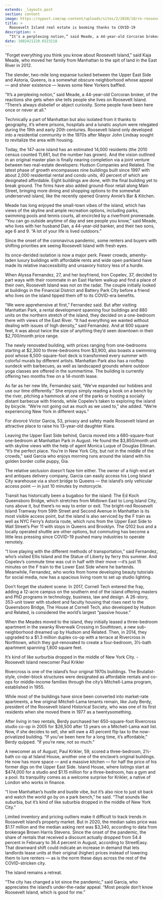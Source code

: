 ```yaml
--- 
extends: _layouts.post 
section: content 
image: https://nypost.com/wp-content/uploads/sites/2/2020/10/re-roosevelt-island-tram-feature.jpg?quality=90&strip=all&w=1200 
title: > 
  Roosevelt Island real estate is booming thanks to COVID-19 
description: > 
  “It’s a perplexing notion,” said Meade, a 44-year-old Corcoran broker, of the reactions she gets when she tells people she lives on Roosevelt Island.Roosevelt Island only developed into a residential community in the 1970s after Mayor John Lindsay sought to revitalize the area with housing.“A lot of your life is lived outdoors.”Since the onset of the coronavirus pandemic, some renters and buyers with shifting priorities are seeing Roosevelt Island with fresh eyes.“We’re experiencing New York in different ways.”For divorcé Victor Garcia, 53, privacy and safety made Roosevelt Island an attractive place to raise his 13-year-old daughter Kiara.“Most people don’t know Roosevelt Island, which is good for me.” 
date: 1602421220.6523218 
--- 
```

“Forget everything you think you know about Roosevelt Island,” said Kaja Meade, who moved her family from Manhattan to the spit of land in the East River in 2012.

The slender, two-mile long expanse tucked between the Upper East Side and Astoria, Queens, is a somewhat obscure neighborhood whose appeal — and sheer existence — leaves some New Yorkers baffled.

“It’s a perplexing notion,” said Meade, a 44-year-old Corcoran broker, of the reactions she gets when she tells people she lives on Roosevelt Island. “There’s always disbelief or abject curiosity. Some people have been here once or never at all.”

Technically a part of Manhattan but also isolated from it thanks to geography, it’s where prisons, hospitals and a lunatic asylum were relegated during the 19th and early 20th centuries. Roosevelt Island only developed into a residential community in the 1970s after Mayor John Lindsay sought to revitalize the area with housing.

Today, the 147-acre island has an estimated 14,000 residents (the 2010 census counted 11,661, but the number has grown). And the vision outlined in an original master plan is finally nearing completion via a joint venture between two real-estate developers: Hudson Companies and Related. The latest phase of growth encompasses nine buildings built since 1997 with about 2,000 residential rental and condo units, 40 percent of which are designated affordable. Eight buildings are done, with the final building yet to break ground. The firms have also added ground-floor retail along Main Street, bringing more dining and shopping options to the somewhat underserved island, like the recently opened Granny Annie’s Bar & Kitchen.

Meade has long enjoyed the small-town vibes of the island, which has views of the skyline and ample recreation options, including parks, swimming pools and tennis courts, all encircled by a riverfront promenade. “You can go outside anytime of day and see people you know,” said Meade, who lives with her husband Dan, a 44-year-old banker, and their two sons, age 6 and 9. “A lot of your life is lived outdoors.”

Since the onset of the coronavirus pandemic, some renters and buyers with shifting priorities are seeing Roosevelt Island with fresh eyes.

Its once-derided isolation is now a major perk. Fewer crowds, amenity-laden luxury buildings with affordable rents and wide open parkland have made its relative inaccessibility and unsavory history less of a hurdle.

When Alyssa Fernandez, 27, and her boyfriend, Iron Copelev, 37, decided to part ways with their roommate in an East Harlem walkup and find a place of their own, Roosevelt Island was not on the radar. The couple initially looked at buildings in the Financial District and Battery Park City before a friend who lives on the island tipped them off to its COVID-era benefits.

“We were apprehensive at first,” Fernandez said. But after visiting Manhattan Park, a rental development spanning four buildings and 880 units on the northern stretch of the island, they decided on a one-bedroom there with views of the East River. “It had everything we wanted without dealing with issues of high density,” said Fernandez. And at 600 square feet, it was about twice the size of anything they’d seen downtown in their $2,700/month price range.

The newly renovated building, with prices ranging from one-bedrooms starting at $2,300 to three-bedrooms from $3,900, also boasts a swimming pool whose 8,500-square-foot deck is transformed every summer with colorful murals by different artists. Manhattan Park also has a rooftop sundeck with barbecues, as well as landscaped grounds where outdoor yoga classes are offered in the summertime. The building is currently offering two months free on a 14-month lease.

As far as her new life, Fernandez said, “We’ve expanded our hobbies and use our time differently.” She enjoys simply reading a book on a bench by the river, pitching a hammock at one of the parks or hosting a socially distant barbecue with friends, while Copelev’s taken to exploring the island by bicycle. “We’re not going out as much as we used to,” she added. “We’re experiencing New York in different ways.”

For divorcé Victor Garcia, 53, privacy and safety made Roosevelt Island an attractive place to raise his 13-year-old daughter Kiara.

Leaving the Upper East Side behind, Garcia moved into a 680-square-foot one-bedroom at Manhattan Park in August. He found the $3,850/month unit with skyline views with the help of agent Monica Luque of Douglas Elliman. “It’s the perfect place. You’re in New York City, but not in the middle of the crowds,” said Garcia who enjoys morning runs around the island with his golden border collie puppy, Gia.

The relative seclusion doesn’t faze him either. The owner of a high-end art and antiques delivery company, Garcia can easily access his Long Island City warehouse via a short bridge to Queens — the island’s only vehicular access point — in just 10 minutes by motorcycle.

Transit has historically been a bugaboo for the island: The Ed Koch Queensboro Bridge, which stretches from Midtown East to Long Island City, runs above it, but there’s no way to enter or exit. The bright-red Roosevelt Island Tramway from 59th Street and Second Avenue in Manhattan is its most visible access point, but the island is also serviced by the F train as well as NYC Ferry’s Astoria route, which runs from the Upper East Side to Wall Street’s Pier 11 with stops in Queens and Brooklyn. The Q102 bus and a locally operated shuttle are other options, but commuting has become a little less pressing since COVID-19 pushed many industries to operate remotely.

“I love playing with the different methods of transportation,” said Fernandez, who’s visited Ellis Island and the Statue of Liberty by ferry this summer. And Copelev’s commute time was cut in half with their move —it’s just 15 minutes on the F train to the Lower East Side where he bartends. Meanwhile, Fernandez, who works from home developing beauty tutorials for social media, now has a spacious living room to set up studio lighting.

Don’t forget the student scene: In 2017, Cornell Tech entered the fray, adding a 12-acre campus on the southern end of the island offering masters and PhD programs in technology, business, law and design. A 26-story, 353-unit tower with student and faculty housing that rises next to the Queensboro Bridge, The House at Cornell Tech, also developed by Hudson and Related, is considered the world’s largest “passive house.”

When the Meades moved to the island, they initially leased a three-bedroom apartment in the swanky Riverwalk Crossing in Southtown, a new sub-neighborhood dreamed up by Hudson and Related. Then, in 2014, they upgraded to a $1.3 million duplex co-op with a terrace at Rivercross in Northtown, which they gut-renovated to create a four-bedroom, 3½-bath apartment spanning 1,800 square feet.

It’s kind of like surburbia dropped in the middle of New York City. - Roosevelt Island newcomer Paul Krikler

Rivercross is one of the island’s four original 1970s buildings. The Brutalist-style, cinder-block structures were designated as affordable rentals and co-ops for middle-income families through the city’s Mitchell-Lama program, established in 1955.

While most of the buildings have since been converted into market-rate apartments, a few original Mitchell-Lama tenants remain, like Judy Berdy, president of the Roosevelt Island Historical Society, who was one of its first residents when she moved there in 1977 as a twentysomething.

After living in two rentals, Berdy purchased her 650-square-foot Rivercross studio co-op in 2005 for $26,500 after 13 years on a Mitchell-Lama wait list. Now, if she decides to sell, she will owe a 45 percent flip tax to the now-privatized building. “If you’ve been here for a long time, it’s affordable,” Berdy quipped. “If you’re new, not so much.”

A newcomer as of August, Paul Krikler, 59, scored a three-bedroom, 2½-bath co-op at Island House, another one of the enclave’s original buildings. He now has more space — and a massive kitchen — for half the price of his former digs on the Upper East Side. Island House, where listings start at $474,000 for a studio and $1.15 million for a three-bedroom, has a gym and a pool. Its tranquility comes as a welcome surprise for Krikler, a native of London who works in finance.

“I love Manhattan’s hustle and bustle vibe, but it’s also nice to just sit back and watch the world go by on a park bench,” he said. “That sounds like suburbia, but it’s kind of like suburbia dropped in the middle of New York City.”

Limited inventory and pricing outliers make it difficult to track trends in Roosevelt Island’s property market. But in 2020, the median sales price was $1.17 million and the median asking rent was $3,340, according to data from brokerage Brown Harris Stevens. Since the onset of the pandemic, the share of rentals that received a discount actually dropped from 54.4 percent in February to 36.4 percent in August, according to StreetEasy. That downward shift could indicate an increase in demand that lets landlords lease units at their original (higher) prices instead of lowering them to lure renters — as is the norm these days across the rest of the COVID-stricken city.

The island remains a retreat.

“The city has changed a lot since the pandemic,” said Garcia, who appreciates the island’s under-the-radar appeal. “Most people don’t know Roosevelt Island, which is good for me.”